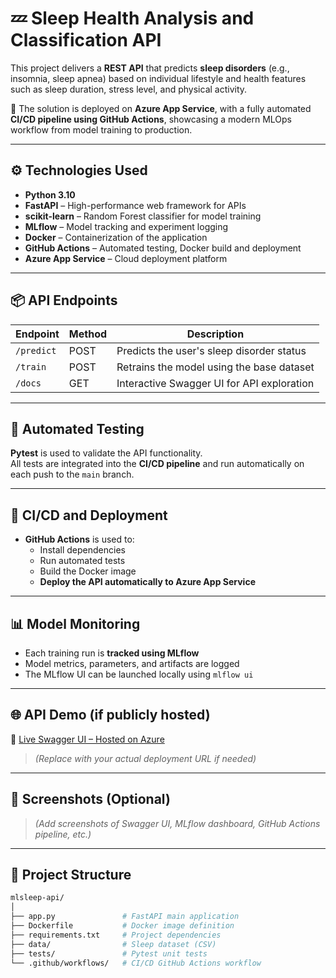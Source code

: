 # 💤 Sleep Health Analysis and Classification API

This project delivers a **REST API** that predicts **sleep disorders** (e.g., insomnia, sleep apnea) based on individual lifestyle and health features such as sleep duration, stress level, and physical activity.

🚀 The solution is deployed on **Azure App Service**, with a fully automated **CI/CD pipeline using GitHub Actions**, showcasing a modern MLOps workflow from model training to production.

---

## ⚙️ Technologies Used

- **Python 3.10**
- **FastAPI** – High-performance web framework for APIs
- **scikit-learn** – Random Forest classifier for model training
- **MLflow** – Model tracking and experiment logging
- **Docker** – Containerization of the application
- **GitHub Actions** – Automated testing, Docker build and deployment
- **Azure App Service** – Cloud deployment platform

---

## 📦 API Endpoints

| Endpoint     | Method | Description                                |
|--------------|--------|--------------------------------------------|
| `/predict`   | POST   | Predicts the user's sleep disorder status  |
| `/train`     | POST   | Retrains the model using the base dataset  |
| `/docs`      | GET    | Interactive Swagger UI for API exploration |

---

## 🧪 Automated Testing

**Pytest** is used to validate the API functionality.  
All tests are integrated into the **CI/CD pipeline** and run automatically on each push to the `main` branch.

---

## 🔁 CI/CD and Deployment

- **GitHub Actions** is used to:
  - Install dependencies
  - Run automated tests
  - Build the Docker image
  - **Deploy the API automatically to Azure App Service**

---

## 📊 Model Monitoring

- Each training run is **tracked using MLflow**
- Model metrics, parameters, and artifacts are logged
- The MLflow UI can be launched locally using `mlflow ui`

---

## 🌐 API Demo (if publicly hosted)

🔗 [Live Swagger UI – Hosted on Azure](https://mlsleep-api.azurewebsites.net/docs)  
> *(Replace with your actual deployment URL if needed)*

---

## 📸 Screenshots (Optional)

> *(Add screenshots of Swagger UI, MLflow dashboard, GitHub Actions pipeline, etc.)*

---

## 📁 Project Structure

```bash
mlsleep-api/
│
├── app.py               # FastAPI main application
├── Dockerfile           # Docker image definition
├── requirements.txt     # Project dependencies
├── data/                # Sleep dataset (CSV)
├── tests/               # Pytest unit tests
└── .github/workflows/   # CI/CD GitHub Actions workflow






